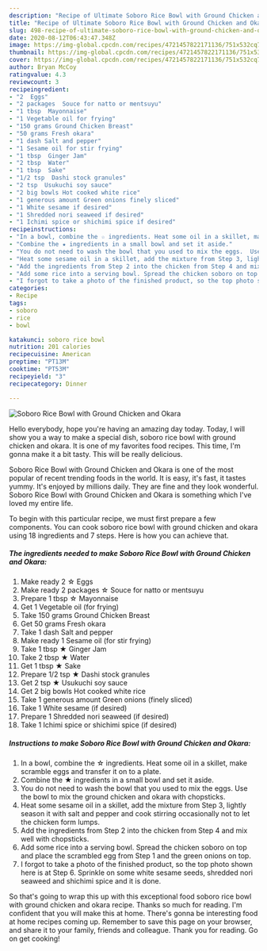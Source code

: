 ```yaml
---
description: "Recipe of Ultimate Soboro Rice Bowl with Ground Chicken and Okara"
title: "Recipe of Ultimate Soboro Rice Bowl with Ground Chicken and Okara"
slug: 498-recipe-of-ultimate-soboro-rice-bowl-with-ground-chicken-and-okara
date: 2020-08-12T06:43:47.348Z
image: https://img-global.cpcdn.com/recipes/4721457822171136/751x532cq70/soboro-rice-bowl-with-ground-chicken-and-okara-recipe-main-photo.jpg
thumbnail: https://img-global.cpcdn.com/recipes/4721457822171136/751x532cq70/soboro-rice-bowl-with-ground-chicken-and-okara-recipe-main-photo.jpg
cover: https://img-global.cpcdn.com/recipes/4721457822171136/751x532cq70/soboro-rice-bowl-with-ground-chicken-and-okara-recipe-main-photo.jpg
author: Bryan McCoy
ratingvalue: 4.3
reviewcount: 3
recipeingredient:
- "2  Eggs"
- "2 packages  Souce for natto or mentsuyu"
- "1 tbsp  Mayonnaise"
- "1 Vegetable oil for frying"
- "150 grams Ground Chicken Breast"
- "50 grams Fresh okara"
- "1 dash Salt and pepper"
- "1 Sesame oil for stir frying"
- "1 tbsp  Ginger Jam"
- "2 tbsp  Water"
- "1 tbsp  Sake"
- "1/2 tsp  Dashi stock granules"
- "2 tsp  Usukuchi soy sauce"
- "2 big bowls Hot cooked white rice"
- "1 generous amount Green onions finely sliced"
- "1 White sesame if desired"
- "1 Shredded nori seaweed if desired"
- "1 Ichimi spice or shichimi spice if desired"
recipeinstructions:
- "In a bowl, combine the ☆ ingredients. Heat some oil in a skillet, make scramble eggs and transfer it on to a plate."
- "Combine the ★ ingredients in a small bowl and set it aside."
- "You do not need to wash the bowl that you used to mix the eggs.  Use the bowl to mix the ground chicken and okara with chopsticks."
- "Heat some sesame oil in a skillet, add the mixture from Step 3, lightly season it with salt and pepper and cook stirring occasionally not to let the chicken form lumps."
- "Add the ingredients from Step 2 into the chicken from Step 4 and mix well with chopsticks."
- "Add some rice into a serving bowl. Spread the chicken soboro on top and place the scrambled egg from Step 1 and the green onions on top."
- "I forgot to take a photo of the finished product, so the top photo shown here is at Step 6. Sprinkle on some white sesame seeds, shredded nori seaweed and shichimi spice and it is done."
categories:
- Recipe
tags:
- soboro
- rice
- bowl

katakunci: soboro rice bowl 
nutrition: 201 calories
recipecuisine: American
preptime: "PT13M"
cooktime: "PT53M"
recipeyield: "3"
recipecategory: Dinner

---
```



![Soboro Rice Bowl with Ground Chicken and Okara](https://img-global.cpcdn.com/recipes/4721457822171136/751x532cq70/soboro-rice-bowl-with-ground-chicken-and-okara-recipe-main-photo.jpg)

Hello everybody, hope you're having an amazing day today. Today, I will show you a way to make a special dish, soboro rice bowl with ground chicken and okara. It is one of my favorites food recipes. This time, I'm gonna make it a bit tasty. This will be really delicious.



Soboro Rice Bowl with Ground Chicken and Okara is one of the most popular of recent trending foods in the world. It is easy, it's fast, it tastes yummy. It's enjoyed by millions daily. They are fine and they look wonderful. Soboro Rice Bowl with Ground Chicken and Okara is something which I've loved my entire life.


To begin with this particular recipe, we must first prepare a few components. You can cook soboro rice bowl with ground chicken and okara using 18 ingredients and 7 steps. Here is how you can achieve that.

<!--inarticleads1-->

##### The ingredients needed to make Soboro Rice Bowl with Ground Chicken and Okara:

1. Make ready 2 ☆ Eggs
1. Make ready 2 packages ☆ Souce for natto or mentsuyu
1. Prepare 1 tbsp ☆ Mayonnaise
1. Get 1 Vegetable oil (for frying)
1. Take 150 grams Ground Chicken Breast
1. Get 50 grams Fresh okara
1. Take 1 dash Salt and pepper
1. Make ready 1 Sesame oil (for stir frying)
1. Take 1 tbsp ★ Ginger Jam
1. Take 2 tbsp ★ Water
1. Get 1 tbsp ★ Sake
1. Prepare 1/2 tsp ★ Dashi stock granules
1. Get 2 tsp ★ Usukuchi soy sauce
1. Get 2 big bowls Hot cooked white rice
1. Take 1 generous amount Green onions (finely sliced)
1. Take 1 White sesame (if desired)
1. Prepare 1 Shredded nori seaweed (if desired)
1. Take 1 Ichimi spice or shichimi spice (if desired)




<!--inarticleads2-->

##### Instructions to make Soboro Rice Bowl with Ground Chicken and Okara:

1. In a bowl, combine the ☆ ingredients. Heat some oil in a skillet, make scramble eggs and transfer it on to a plate.
1. Combine the ★ ingredients in a small bowl and set it aside.
1. You do not need to wash the bowl that you used to mix the eggs.  Use the bowl to mix the ground chicken and okara with chopsticks.
1. Heat some sesame oil in a skillet, add the mixture from Step 3, lightly season it with salt and pepper and cook stirring occasionally not to let the chicken form lumps.
1. Add the ingredients from Step 2 into the chicken from Step 4 and mix well with chopsticks.
1. Add some rice into a serving bowl. Spread the chicken soboro on top and place the scrambled egg from Step 1 and the green onions on top.
1. I forgot to take a photo of the finished product, so the top photo shown here is at Step 6. Sprinkle on some white sesame seeds, shredded nori seaweed and shichimi spice and it is done.




So that's going to wrap this up with this exceptional food soboro rice bowl with ground chicken and okara recipe. Thanks so much for reading. I'm confident that you will make this at home. There's gonna be interesting food at home recipes coming up. Remember to save this page on your browser, and share it to your family, friends and colleague. Thank you for reading. Go on get cooking!
